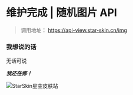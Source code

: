 # 维护完成 | 随机图片 API
> 调用地址： https://api-view.star-skin.cn/img

### 我想说的话
无话可说

***我还在修！***

![StarSkin星空皮肤站](https://pic1.afdiancdn.com/user/ad79d8b4857e11eb848752540025c377/common/bbfa07cf4124552d8af83ce89ea74174_w1802_h935_s663.png?imageView2/1/w/3000/h/800)
